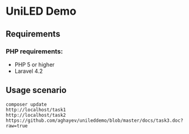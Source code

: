 # UniLED Demo

Requirements
------------

### PHP requirements:
* PHP 5 or higher
* Laravel 4.2

Usage scenario
-------------
```
composer update
http://localhost/task1
http://localhost/task2
https://github.com/aghayev/unileddemo/blob/master/docs/task3.doc?raw=true

